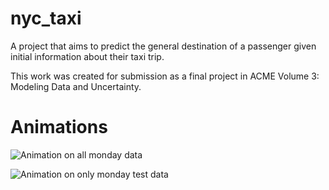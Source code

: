 # nyc_taxi
A project that aims to predict the general destination of a passenger given initial information about their taxi trip.  

This work was created for submission as a final project in ACME Volume 3: Modeling Data and Uncertainty.  

# Animations

![Animation on all monday data](visualizations/monday_pickup_density.gif)


![Animation on only monday test data](visualizations/monday_pickup_density.gif)

